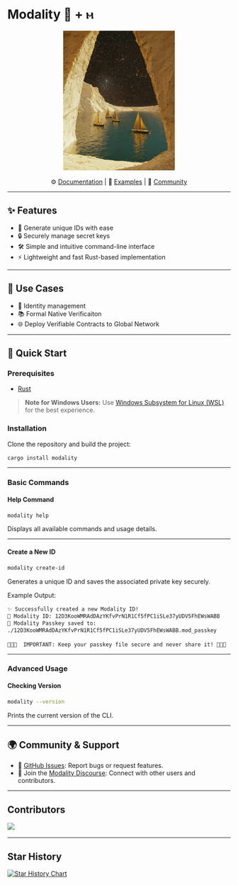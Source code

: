 # Modality 🦀 + ⲙ

<div align="center">
  <img src="./docs/static/img/modality_banner.jpg" alt="Modality Banner" width="50%" />
</div>

<div align="center">

  ⚙️ [Documentation](https://modality.dev/docs) | 🌟 [Examples](https://github.com/modality-dev/modality-rust/examples) | 💬 [Community](https://discuss.modality.org/)

</div>

---

## ✨ Features

- 🔑 Generate unique IDs with ease
- 🔒 Securely manage secret keys
- 🛠️ Simple and intuitive command-line interface
- ⚡ Lightweight and fast Rust-based implementation

---

## 🎯 Use Cases

- 🔐 Identity management
- 📚 Formal Native Verificaiton
- 🌐 Deploy Verifiable Contracts to Global Network

---

## 🚀 Quick Start

### Prerequisites

- [Rust](https://www.rust-lang.org/tools/install)

> **Note for Windows Users:** Use [Windows Subsystem for Linux (WSL)](https://learn.microsoft.com/en-us/windows/wsl/install-manual) for the best experience.

### Installation

Clone the repository and build the project:

```bash
cargo install modality
```

---

### Basic Commands

#### **Help Command**

```bash
modality help
```

Displays all available commands and usage details.

---

#### **Create a New ID**

```bash
modality create-id
```

Generates a unique ID and saves the associated private key securely.

Example Output:
```
✨ Successfully created a new Modality ID!
📍 Modality ID: 12D3KooWMRAdDAzYKfvPrN1R1Cf5fPC1iSLe37yUDV5FhEWsWABB
🔑 Modality Passkey saved to: ./12D3KooWMRAdDAzYKfvPrN1R1Cf5fPC1iSLe37yUDV5FhEWsWABB.mod_passkey

🚨🚨🚨  IMPORTANT: Keep your passkey file secure and never share it! 🚨🚨🚨
```

---

### Advanced Usage

#### Checking Version

```bash
modality --version
```

Prints the current version of the CLI.

---

## 🌍 Community & Support

- 📂 [GitHub Issues](https://github.com/modality-dev/modality-rust/issues): Report bugs or request features.
- 💬 Join the [Modality Discourse](https://discuss.modality.org/): Connect with other users and contributors.

---

## Contributors

<a href="https://github.com/modality-dev/modality-rust/graphs/contributors">
  <img src="https://contrib.rocks/image?repo=modality-dev/modality-rust" />
</a>

---

## Star History

[![Star History Chart](https://api.star-history.com/svg?repos=modality-dev/modality-rust&type=Date)](https://star-history.com/#modality-dev/modality-rust&Date)
